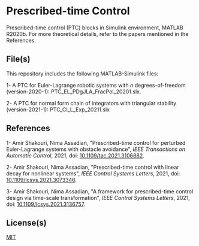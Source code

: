 # Prescribed-time Control

Prescribed-time control (PTC) blocks in Simulink environment, MATLAB R2020b. For more theoretical details, refer to the papers mentioned in the References.

## File(s)

This repository includes the following MATLAB-Simulink files: 

1- A PTC for Euler-Lagrange robotic systems with $n$ degrees-of-freedom (version-2020-1): PTC_EL_PDgJLA_FracPol_20201.slx.

2- A PTC for normal form chain of integrators with triangular stability (version-2021-1): PTC_CI_L_Exp_20211.slx

## References

1- Amir Shakouri, Nima Assadian, "Prescribed-time control for perturbed Euler-Lagrange systems with obstacle avoidance", *IEEE Transactions on Automatic Control*, 2021, doi: [10.1109/tac.2021.3106882](https://doi.org/10.1109/TAC.2021.3106882).

2- Amir Shakouri, Nima Assadian, "Prescribed-time control with linear decay for nonlinear systems", *IEEE Control Systems Letters*, 2021, doi: [10.1109/lcsys.2021.3073346](https://doi.org/10.1109/LCSYS.2021.3073346).

3- Amir Shakouri, Nima Assadian, "A framework for prescribed-time control design via time-scale transformation", *IEEE Control Systems Letters*, 2021, doi: [10.1109/lcsys.2021.3136757](https://doi.org/10.1109/LCSYS.2021.3136757).

## License(s)

[MIT](https://choosealicense.com/licenses/mit/)
